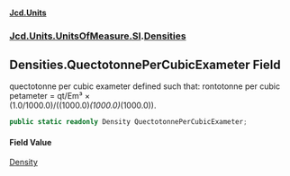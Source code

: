 #### [Jcd.Units](index.md 'index')
### [Jcd.Units.UnitsOfMeasure.SI](Jcd.Units.UnitsOfMeasure.SI.md 'Jcd.Units.UnitsOfMeasure.SI').[Densities](Densities.md 'Jcd.Units.UnitsOfMeasure.SI.Densities')

## Densities.QuectotonnePerCubicExameter Field

quectotonne per cubic exameter defined such that: rontotonne per cubic petameter = qt/Em³ ×  
(1.0/1000.0)/((1000.0)*(1000.0)*(1000.0)).

```csharp
public static readonly Density QuectotonnePerCubicExameter;
```

#### Field Value
[Density](Density.md 'Jcd.Units.UnitTypes.Density')